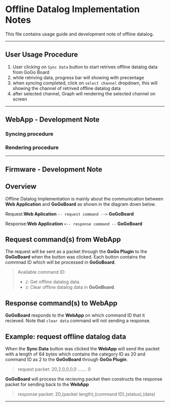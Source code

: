 # Offline Datalog Implementation Notes
This file contains usage guide and development note of offline datalog.

---
## User Usage Procedure
1. User clicking on `Sync Data` button to start retrives offline datalog data from GoGo Board
2. while retriving data, progress bar will showing with precentage
3. when syncing completed, click on `select channel` dropdown, this will showing the channel of retrived offline datalog data
4. after selected channel, Graph will rendering the selected channel on screen
---

## WebApp - Development Note
### Syncing procedure

### Rendering procedure

---
## Firmware - Development Note
## Overview
Offline Datalog Implementation is mainly about the communication between **Web Application** and **GoGoBoard** as shown in the diagram down below.

Request:**Web Aplication** `-- request command -->` **GoGoBoard**

Response:**Web Application** `<-- response command --` **GoGoBoard**

## Request command(s) from WebApp
The request will be sent as a packet through the **GoGo Plugin** to the **GoGoBoard** when the button was clicked. Each button contains the commnad ID which will be processed in **GoGoBoard**.
>Available command ID:
>- `2`: Get offline datalog data.
>- `3`: Clear offline datalog data in **GoGoBoard**.

## Response command(s) to WebApp
**GoGoBoard** responds to the **WebApp** on which command ID that it recieved. Note that `clear data` command will not sending a response.

## Example: request offline datalog data
When the **Sync Data** button was clicked the **WebApp** will send the packet with a length of 64 bytes which contains the category ID as 20 and command ID as 2 to the **GoGoBoard** through **GoGo Plugin**.

>request packet: 20,2,0,0,0,0 ....... 0

**GoGoBoard** will process the recieving packet then constructs the response packet for sending back to the **WebApp**

>response packet: 20,(packet length),(command ID),(status),(data)

---